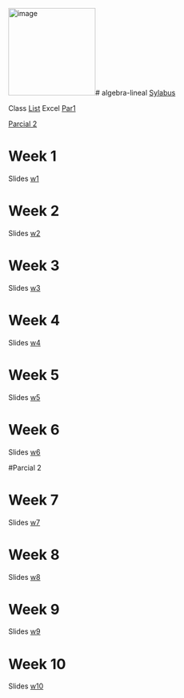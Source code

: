 <img width="174" alt="image" src="https://github.com/user-attachments/assets/6b877b59-4b53-4c2f-b997-7c8ca6b82800"># algebra-lineal
[Sylabus](https://github.com/adsoftsito/algebra-lineal/blob/main/sylabus_algebra_lineal.pdf)

Class [List](https://docs.google.com/spreadsheets/d/1zndomAMJJznwZJD-eLS4exSGYtmk4_rszro0GHjE-dE/edit?usp=sharing)
Excel [Par1](https://docs.google.com/spreadsheets/d/1m1NhV67dL288R6CV5k1vE9jefP3UP9LOWI7EE2qgc8g/edit?usp=sharing)

[Parcial 2](https://docs.google.com/spreadsheets/d/133f-jtJLGyBNAliqmZ7pQNjgFK3a_rjC7x8H1YMedjA/edit?usp=sharing)

# Week 1
Slides [w1](https://docs.google.com/presentation/d/1HMYVROc-NFqlMsnX2VNYmtoYF9gXkEhKQP6I_XWnQnM/edit?usp=sharing)

# Week 2
Slides [w2](https://docs.google.com/presentation/d/1Ib4mndgfFcbM9bnWyVFD20n9amSdQLZzb57_KCHbDXk/edit?usp=sharing)

# Week 3
Slides [w3](https://docs.google.com/presentation/d/1Kb979skP4J6fAZZQQh7mn7D-7ZNmfci1gCBdTHdBGSc/edit?usp=sharing)

# Week 4
Slides [w4](https://docs.google.com/presentation/d/1BzJcKQuVLCQU3LXaC8PsCJsA76udg8YqKAMYq-zPLTE/edit?usp=sharing)

# Week 5
Slides [w5](https://github.com/adsoftsito/algebra-lineal/blob/main/operaciones_matrices_adicionales.pdf)

# Week 6
Slides [w6](https://docs.google.com/presentation/d/1MoL0pOzVxVSmosgjj-vt2RZHrDwjLDNO47vXTTSQVb8/edit?usp=sharing)

#Parcial 2

# Week 7
Slides [w7](https://docs.google.com/presentation/d/1JDQskgjy-WTR-LNI4eQTE_DN4xjYHScMAacJCCYD1og/edit?usp=sharing)

# Week 8
Slides [w8](https://docs.google.com/presentation/d/1iRkRdj99Mlz6ItgYpF1Lyl78dgBg8afaeqwsU92F8xs/edit?usp=sharing)

# Week 9
Slides [w9](https://docs.google.com/presentation/d/14TtV8z06RODJbZiNbmraHCSdQMnpiZKOyYNY6vodoG8/edit?usp=sharing)

# Week 10
Slides [w10](https://docs.google.com/presentation/d/1pc72mWvkiu3anI8xwTgR8j5XQVHEi9S3sKEphqpbQ54/edit?usp=sharing)
